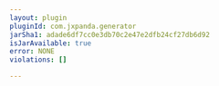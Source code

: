 ```yaml
---
layout: plugin
pluginId: com.jxpanda.generator
jarSha1: adade6df7cc0e3db70c2e47e2dfb24cf27db6d92
isJarAvailable: true
error: NONE
violations: []

---
```

